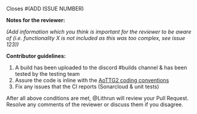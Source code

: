 Closes #(ADD ISSUE NUMBER)

**Notes for the reviewer:**

*(Add information which you think is important for the reviewer to be aware of (i.e. functionality X is not included as this was too complex, see issue 123))*

**Contributor guidelines:**
1. A build has been uploaded to the discord #builds channel & has been tested by the testing team
2. Assure the code is inline with the [AoTTG2 coding conventions](https://github.com/AoTTG-2/AoTTG-2/wiki/Code-&-Style-Conventions)
3. Fix any issues that the CI reports (Sonarcloud & unit tests)

After all above conditions are met, @Lithrun will review your Pull Request. Resolve any comments of the reviewer or discuss them if you disagree.
